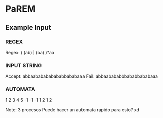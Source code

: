 # PaREM

## Example Input
### REGEX
Regex: ( (ab) | (ba) )*aa
### INPUT STRING
Accept: abbaababababababbababaaa
Fail:   abbaabababbbababbababaaa
### AUTOMATA
1 2
3 4
5 -1
-1 -1
1 2
1 2

Note: 3 procesos
Puede hacer un automata rapido para esto? xd